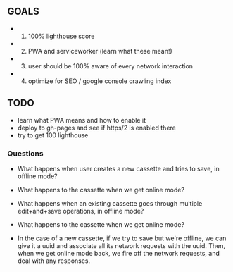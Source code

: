 ## GOALS

- 1. 100% lighthouse score
- 2. PWA and serviceworker (learn what these mean!)
- 3. user should be 100% aware of every network interaction
- 4. optimize for SEO / google console crawling index

## TODO

- learn what PWA means and how to enable it
- deploy to gh-pages and see if https/2 is enabled there
- try to get 100 lighthouse

### Questions

- What happens when user creates a new cassette and tries to save, in offline mode?
- What happens to the cassette when we get online mode?
- What happens when an existing cassette goes through multiple edit+and+save operations, in offline mode?
- What happens to the cassette when we get online mode?

- In the case of a new cassette, if we try to save but we're offline, we can give it a uuid and associate all its network requests with the uuid. Then, when we get online mode back, we fire off the network requests, and deal with any responses.
